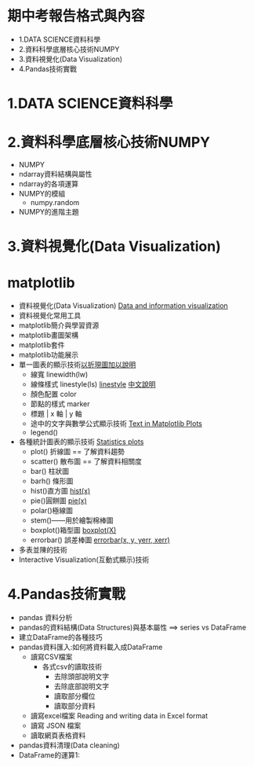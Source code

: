 # 期中考報告格式與內容
- 1.DATA SCIENCE資料科學
- 2.資料科學底層核心技術NUMPY
- 3.資料視覺化(Data Visualization)
- 4.Pandas技術實戰 

# 1.DATA SCIENCE資料科學
# 2.資料科學底層核心技術NUMPY
- NUMPY
- ndarray資料結構與屬性
- ndarray的各項運算
- NUMPY的模組
  - numpy.random
- NUMPY的進階主題
# 3.資料視覺化(Data Visualization)
# matplotlib
- 資料視覺化(Data Visualization) [Data and information visualization](https://en.wikipedia.org/wiki/Data_and_information_visualization)
- 資料視覺化常用工具
- matplotlib簡介與學習資源
- matplotlib畫圖架構
- matplotlib套件
- matplotlib功能展示
- 單一圖表的顯示技術[以折現圖加以說明](./2_1_Matplotlib.md)
  - 線寬 linewidth(lw)
  - 線條樣式 linestyle(ls) [linestyle](https://matplotlib.org/stable/gallery/lines_bars_and_markers/linestyles.html) [中文說明](https://blog.csdn.net/Strive_For_Future/article/details/118755312)
  - 顏色配置 color
  - 節點的樣式 marker
  - 標題 | x 軸 | y 軸
  - 途中的文字與數學公式顯示技術 [Text in Matplotlib Plots]()
  - legend() 
- 各種統計圖表的顯示技術 [Statistics plots](https://matplotlib.org/stable/tutorials/text/text_intro.html)
  - plot() 折線圖 == 了解資料趨勢
  - scatter() 散布圖 == 了解資料相關度
  - bar() 柱狀圖
  - barh() 條形圖
  - hist()直方圖 [hist(x)](https://matplotlib.org/stable/plot_types/stats/hist_plot.html)
  - pie()圓餅圖 [pie(x)](https://matplotlib.org/stable/plot_types/stats/pie.html)
  - polar()極線圖 
  - stem()——用於繪製棉棒圖 
  - boxplot()箱型圖 [boxplot(X)](https://matplotlib.org/stable/plot_types/stats/boxplot_plot.html)
  - errorbar() 誤差棒圖  [errorbar(x, y, yerr, xerr)](https://matplotlib.org/stable/plot_types/stats/errorbar_plot.html)
- 多表並陳的技術
- Interactive Visualization(互動式顯示)技術 

# 4.Pandas技術實戰 
- pandas 資料分析
- pandas的資料結構(Data Structures)與基本屬性 ==> series vs DataFrame
- 建立DataFrame的各種技巧
- pandas資料匯入:如何將資料載入成DataFrame
  - 讀寫CSV檔案 
    - 各式csv的讀取技術
      - 去除頭部說明文字
      - 去除底部說明文字
      - 讀取部分欄位
      - 讀取部分資料 
   - 讀寫excel檔案 Reading and writing data in Excel format
   - 讀寫 JSON 檔案
   - 讀取網頁表格資料 
- pandas資料清理(Data cleaning)
- DataFrame的運算1:
